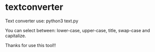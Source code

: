 # textconverter
Text converter use:
python3 text.py

You can select between: lower-case, upper-case, title, swap-case and capitalize.

Thanks for use this tool!!
